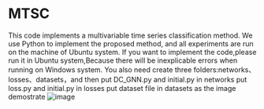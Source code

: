 # MTSC
This code implements a multivariable time series classification method.
We use Python to implement the proposed method, and all experiments are run on the machine of Ubuntu system.
If you want to implement the code,please run it in Ubuntu system,Because there will be inexplicable errors when running on Windows system.
You also need create three folders:networks、losses、datasets，and then
put DC_GNN.py and initial.py in networks
put loss.py and initial.py in losses
put dataset file in datasets
as the image demostrate
![image](https://user-images.githubusercontent.com/104112117/164361827-e1b8ddc1-ff00-4b41-a819-a6cc10b15508.png)
